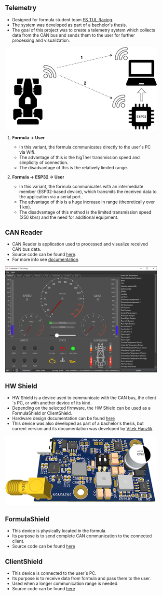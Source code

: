 ## Telemetry

* Designed for formula student team [FS TUL Racing](https://www.fstulracing.cz/).
* The system was developed as part of a bachelor's thesis.
* The goal of this project was to create a telemetry system which collects data from the CAN bus and sends them to the user for further processing and visualization.

![Telemetry system concept]( DocsMake/source/img/Telemetrie.png)

1. **Formula -> User**
    * In this variant, the formula communicates directly to the user's PC via Wifi.
    * The advantage of this is the higTher transmission speed and simplicity of connection.
    * The disadvantage of this is the relatively limited range.

2. **Formula -> ESP32 -> User**
    * In this variant, the formula communicates with an intermediate member (ESP32-based device), which transmits the received data to the application via a serial port.
    * The advantage of this is a huge increase in range (theoretically over 1 km).
    * The disadvantage of this method is the limited transmission speed (250 kb/s) and the need for additional equipment.

## CAN Reader

* CAN Reader is application used to processed and visualize received CAN bus data.
* Source code can be found [here](https://github.com/GKPr0/Telemetry/tree/master/CanReader).
* For more info see [documentation](https://gkpr0.github.io/Formula-Student-Telemetry/about.html).

![CAN Reader preview]( DocsMake/source/img/overview_tab_full.PNG)

## HW Shield

* HW Shield is a device used to communicate with the CAN bus, the client´s PC, or with another device of its kind.
* Depending on the selected firmware, the HW Shield can be used as a FormulaShield or ClientShield.
* Hardware design documentation can be found [here](https://github.com/GKPr0/Formula-Student-Telemetry/blob/master/HWShield/Documentation%20Telemetry%20v2.pdf)
* This device was also developed as part of a bachelor's thesis, but current version and its documentation was developed by [Vítek Hanzlík](mailto:vitek.hanzlik@tul.cz)

![CAN Reader preview]( DocsMake/source/img/3dModel.PNG)

## FormulaShield

* This device is physically located in the formula.
* Its purpose is to send complete CAN communication to the connected client.
* Source code can be found [here](https://github.com/GKPr0/Telemetry/tree/master/HwShieldFormula)

## ClientShield

* This device is connected to the user´s PC.
* Its purpose is to receive data from formula and pass them to the user.
* Used when a longer communication range is needed.
* Source code can be found [here](https://github.com/GKPr0/Telemetry/tree/master/HWShieldClient)
